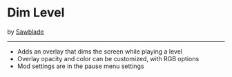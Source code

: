 # Dim Level
by [Sawblade](user:14662713)

---
* Adds an overlay that dims the screen while playing a level
* Overlay opacity and color can be customized, with RGB options
* Mod settings are in the pause menu settings